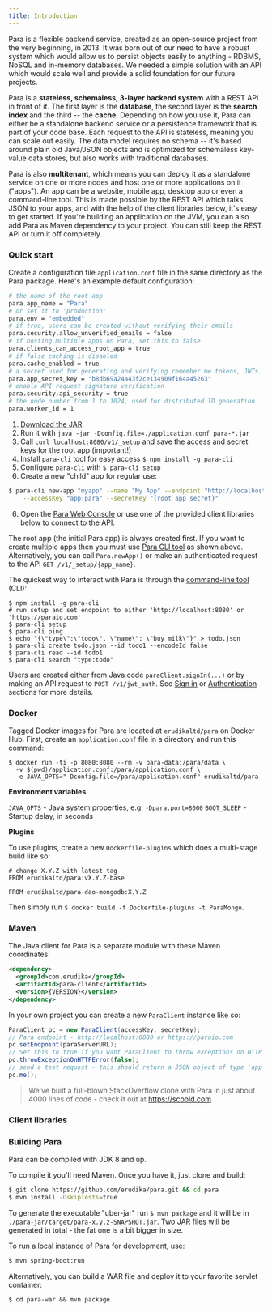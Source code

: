 ```yaml
---
title: Introduction
---
```


Para is a flexible backend service, created as an open-source project from the very beginning, in 2013.
It was born out of our need to have a robust system which would allow us to persist objects easily to anything -
RDBMS, NoSQL and in-memory databases. We needed a simple solution with an API which would scale well and provide a
solid foundation for our future projects.

Para is a **stateless, schemaless, 3-layer backend system** with a REST API in front of it.
The first layer is the **database**, the second layer is the **search index** and the third -- the **cache**.
Depending on how you use it, Para can either be a standalone backend service or a persistence
framework that is part of your code base. Each request to the API is stateless, meaning you can scale out easily.
The data model requires no schema -- it's based around plain old Java/JSON objects and is optimized for schemaless
key-value data stores, but also works with traditional databases.

Para is also **multitenant**, which means you can deploy it as a standalone service on one or more nodes and host one
or more applications on it ("apps"). An app can be a website, mobile app, desktop app or even a command-line tool.
This is made possible by the REST API which talks JSON to your apps, and with the help of the client libraries below,
it's easy to get started. If you're building an application on the JVM, you can also add Para as Maven dependency to
your project. You can still keep the REST API or turn it off completely.

### Quick start

Create a configuration file `application.conf` file in the same directory as the Para package.
Here's an example default configuration:
```bash
# the name of the root app
para.app_name = "Para"
# or set it to 'production'
para.env = "embedded"
# if true, users can be created without verifying their emails
para.security.allow_unverified_emails = false
# if hosting multiple apps on Para, set this to false
para.clients_can_access_root_app = true
# if false caching is disabled
para.cache_enabled = true
# a secret used for generating and verifying remember me tokens, JWTs. should be a long random string
para.app_secret_key = "b8db69a24a43f2ce134909f164a45263"
# enable API request signature verification
para.security.api_security = true
# the node number from 1 to 1024, used for distributed ID generation
para.worker_id = 1
```

1. [Download the JAR](https://github.com/erudika/para/releases)
2. Run it with `java -jar -Dconfig.file=./application.conf para-*.jar`
3. Call `curl localhost:8080/v1/_setup` and save the access and secret keys for the root app (important!)
4. Install `para-cli` tool for easy access `$ npm install -g para-cli`
5. Configure `para-cli` with `$ para-cli setup`
6. Create a new "child" app for regular use:
```bash
$ para-cli new-app "myapp" --name "My App" --endpoint "http://localhost:8080" \
	--accessKey "app:para" --secretKey "{root app secret}"
```
6. Open the [Para Web Console](https://console.paraio.org) or use one of the provided
client libraries below to connect to the API.

The root app (the initial Para app) is always created first. If you want to create multiple apps then you must
use [Para CLI tool](https://github.com/Erudika/para-cli) as shown above. Alternatively, you can call `Para.newApp()`
or make an authenticated request to the API `GET /v1/_setup/{app_name}`.

The quickest way to interact with Para is through the [command-line tool](https://github.com/Erudika/para-cli) (CLI):
```
$ npm install -g para-cli
# run setup and set endpoint to either 'http://localhost:8080' or 'https://paraio.com'
$ para-cli setup
$ para-cli ping
$ echo "{\"type\":\"todo\", \"name\": \"buy milk\"}" > todo.json
$ para-cli create todo.json --id todo1 --encodeId false
$ para-cli read --id todo1
$ para-cli search "type:todo"
```

Users are created either from Java code `paraClient.signIn(...)` or by making an API request to `POST /v1/jwt_auth`. See
[Sign in](#034-api-jwt-signin) or [Authentication](#033-restauth) sections for more details.

### Docker

Tagged Docker images for Para are located at `erudikaltd/para` on Docker Hub.
First, create an `application.conf` file in a directory and run this command:

```
$ docker run -ti -p 8080:8080 --rm -v para-data:/para/data \
  -v $(pwd)/application.conf:/para/application.conf \
  -e JAVA_OPTS="-Dconfig.file=/para/application.conf" erudikaltd/para
```

**Environment variables**

`JAVA_OPTS` - Java system properties, e.g. `-Dpara.port=8000`
`BOOT_SLEEP` - Startup delay, in seconds

**Plugins**

To use plugins, create a new `Dockerfile-plugins` which does a multi-stage build like so:
```
# change X.Y.Z with latest tag
FROM erudikaltd/para:vX.Y.Z-base

FROM erudikaltd/para-dao-mongodb:X.Y.Z
```

Then simply run `$ docker build -f Dockerfile-plugins -t ParaMongo`.

### Maven

The Java client for Para is a separate module with these Maven coordinates:

```xml
<dependency>
  <groupId>com.erudika</groupId>
  <artifactId>para-client</artifactId>
  <version>{VERSION}</version>
</dependency>
```

In your own project you can create a new `ParaClient` instance like so:

```java
ParaClient pc = new ParaClient(accessKey, secretKey);
// Para endpoint - http://localhost:8080 or https://paraio.com
pc.setEndpoint(paraServerURL);
// Set this to true if you want ParaClient to throw exceptions on HTTP errors
pc.throwExceptionOnHTTPError(false);
// send a test request - this should return a JSON object of type 'app'
pc.me();
```

> We've built a full-blown StackOverflow clone with Para in just about 4000 lines of code - check it out at https://scoold.com

### Client libraries

<div class="row">
  <div class="col-sm-4 text-center">
		<a href="https://github.com/Erudika/para/tree/master/para-client" class="btn-client">
			<i class="devicon-java-plain-wordmark"></i>
		</a>
	</div>
  <div class="col-sm-4 text-center">
		<a href="https://github.com/Erudika/para-client-js" class="btn-client">
			<i class="devicon-javascript-plain"></i>
		</a>
	</div>
  <div class="col-sm-4 text-center">
		<a href="https://github.com/Erudika/para-client-php" class="btn-client">
			<i class="devicon-php-plain"></i>
		</a>
	</div>
</div>
<div class="row">
	<div class="col-sm-4 text-center">
		<a href="https://github.com/Erudika/para-client-csharp" class="btn-client">
			<i class="devicon-dot-net-plain-wordmark"></i>
		</a>
	</div>
  <div class="col-sm-4 text-center">
		<a href="https://github.com/Erudika/para-client-android" class="btn-client">
			<i class="devicon-android-plain"></i>
		</a>
	</div>
  <div class="col-sm-4 text-center">
		<a href="https://github.com/Erudika/para-client-ios" class="btn-client">
			<i class="devicon-apple-original"></i>
		</a>
	</div>
</div>
<div class="row">
  <div class="col-sm-4 text-center">
		<a href="https://github.com/Erudika/para-client-python" class="btn-client">
			<i class="devicon-python-plain-wordmark"></i>
		</a>
	</div>
</div>

### Building Para

Para can be compiled with JDK 8 and up.

To compile it you'll need Maven. Once you have it, just clone and build:

```sh
$ git clone https://github.com/erudika/para.git && cd para
$ mvn install -DskipTests=true
```
To generate the executable "uber-jar" run `$ mvn package` and it will be in `./para-jar/target/para-x.y.z-SNAPSHOT.jar`.
Two JAR files will be generated in total - the fat one is a bit bigger in size.

To run a local instance of Para for development, use:
```sh
$ mvn spring-boot:run
```
Alternatively, you can build a WAR file and deploy it to your favorite servlet container:
```
$ cd para-war && mvn package
```